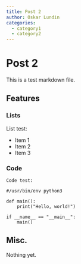 ```yaml
---
title: Post 2
author: Oskar Lundin
categories:
  - category1
  - category2
---
```


# Post 2

This is a test markdown file.

## Features

### Lists

List test:

- Item 1
- Item 2
- Item 3

### Code

    Code test:
    
    #/usr/bin/env python3
    
    def main():
        print("Hello, world!")
    
    if __name__ == "__main__":
        main()


## Misc.

Nothing yet.